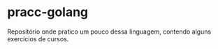 # pracc-golang
Repositório onde pratico um pouco dessa linguagem, contendo alguns exercícios de cursos.
